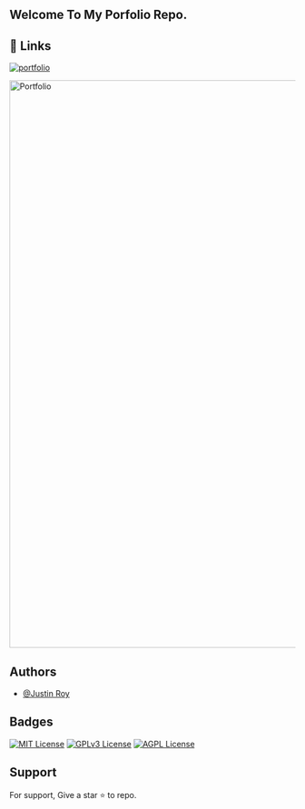 ## Welcome To My Porfolio Repo.

## 🔗 Links
[![portfolio](https://img.shields.io/badge/my_portfolio-000?style=for-the-badge&logo=ko-fi&logoColor=white)](https://justin-roy.github.io/Justin-Portfolio/)

<img align="centre" alt="Portfolio" width="1000" src="https://firebasestorage.googleapis.com/v0/b/instagram-clone-cf306.appspot.com/o/portfolio%2Fss%2Fporfolio_ss.jpg?alt=media&token=f7294e05-45f9-43c1-8ec3-5c15e4732cb0">

## Authors

- [@Justin Roy](https://www.linkedin.com/in/justin-roy-4817551ba/)


## Badges

[![MIT License](https://img.shields.io/badge/License-MIT-green.svg)](https://choosealicense.com/licenses/mit/)
[![GPLv3 License](https://img.shields.io/badge/License-GPL%20v3-yellow.svg)](https://opensource.org/licenses/)
[![AGPL License](https://img.shields.io/badge/license-AGPL-blue.svg)](http://www.gnu.org/licenses/agpl-3.0)


## Support

For support, Give a star ⭐ to repo.

